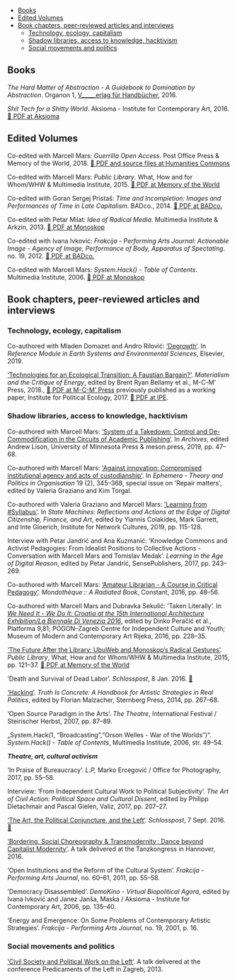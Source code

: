 <!--
.. title: Bibliography
.. slug: txt
.. author: Tomislav Medak
.. date: 2018-02-05 19:52:05 UTC
.. description: Texts, journal articles, books and chapters authored by Tomislav Medak on technology, post-capitalist transition, environmental crisis, art and disability.
-->

<!-- TOC -->

- [Books](#books)
- [Edited Volumes](#edited-volumes)
- [Book chapters, peer-reviewed articles and interviews](#book-chapters-peer-reviewed-articles-and-interviews)
  - [Technology, ecology, capitalism](#technology-ecology-capitalism)
  - [Shadow libraries, access to knowledge, hacktivism](#shadow-libraries-access-to-knowledge-hacktivism)
  - [Social movements and politics](#social-movements-and-politics)

<!-- /TOC -->

## Books

*The Hard Matter of Abstraction - A Guidebook to Domination by
Abstraction*. Organon 1, [V\_\_\_\_\_erlag für Handbücher](http://www.verlagfürhandbücher.de/thehardmatterofabstraction/index.php?1110), 2016.

*Shit Tech for a Shitty World*. Aksioma - Institute for Contemporary Art, 2016. [🔗 PDF at Aksioma](http://aksioma.org/Tomislav-Medak-Shit-Tech-for-a)

## Edited Volumes

Co-edited with Marcell Mars: *Guerrilla Open Access*. Post Office Press & Memory of the World, 2018. [🔗 PDF and source files at Humanities Commons](https://hcommons.org/deposits/item/hc:19825/)

Co-edited with Marcell Mars: *Public Library*.
What, How and for Whom/WHW & Multimedia Institute, 2015.
[🔗 PDF at Memory of the World](http://library.memoryoftheworld.org/b/VG3cDMIz71e2XFDqYEBSat1erDCbmCz9cv2xuitazr_oJsRX)

Co-edited with Goran Sergej Pristaš: *Time and Incompletion: Images and
Performances of Time in Late Capitalism*. BADco., 2014. [🔗 PDF at BADco.](http://badco.hr/hr/news-item/download-time-and-incompletion)

Co-edited with Petar Milat: *Idea of Radical Media*. Multimedia
Institute & Arkzin, 2013. [🔗 PDF at Monoskop](https://monoskop.org/images/0/09/Medak_Tomislav_Milat_Petar_eds_Idea_of_Radical_Media.pdf)

Co-edited with Ivana Ivković: *Frakcija - Performing Arts Journal:
Actionable Image - Agency of Image, Performance of Body, Apparatus of
Spectating*. no. 19, 2012. [🔗 PDF at BADco.](http://badco.hr/en/publications-item/actionable-image/)

Co-edited with Marcell Mars: *System.Hack() - Table of Contents*.
Multimedia Institute, 2006.
[🔗 PDF at Monoskop](https://monoskop.org/images/f/fd/System.hack_catalogue.pdf/)

##  Book chapters, peer-reviewed articles and interviews

### Technology, ecology, capitalism

Co-authored with Mladen Domazet and Andro Rilović: [‘Degrowth’](http://www.sciencedirect.com/science/article/pii/B9780124095489120810). In *Reference Module in Earth Systems and Environmental Sciences*, Elsevier, 2019.

[‘Technologies for an Ecological Transition: A Faustian Bargain?’](/en/ecotech/). *Materialism and the Critique of Energy*, edited by Brent Ryan Bellamy
et al., M-C-M’ Press, 2018., [🔗 PDF at M-C-M’ Press](http://www.mcmprime.com/books/marxism-and-energy) previously published as a working paper,
Institute for Political Ecology, 2017. [🔗 PDF at IPE](http://ipe.hr/wp-content/uploads/2017/11/Technologies-for-an-Ecological-Transition-A-Faustian-Bargain-1.pdf).

### Shadow libraries, access to knowledge, hacktivism

Co-authored with Marcell Mars: [‘System of a Takedown: Control and De-Commodification in the Circuits of Academic Publishing’](https://meson.press/books/archives/). In *Archives*, edited Andrew Lison, University of Minnesota Press & meson.press, 2019, pp. 47–68.

Co-authored with Marcell Mars: ['Against innovation: Compromised institutional agency and acts of custodianship'](http://www.ephemerajournal.org/contribution/against-innovation-compromised-institutional-agency-and-acts-custodianship). In *Ephemera - Theory and Politics in Organisation* 19 (2), 345–368, special issue on 'Repair matters', edited by Valeria Graziano and Kim Torgal.

Co-authored with Valeria Graziano and Marcell Mars: ['Learning from #Syllabus'](https://issuu.com/instituteofnetworkcultures/docs/statemachines_v14_zondermarks/115). In *State Machines: Reflections and Actions at the Edge of Digital Citizenship, Finance, and Art*, edited by Yiannis Colakides, Mark Garrett, and Inte Gloerich, Institute for Network Cultures, 2019, pp. 115-128.

Interview with Petar Jandrić and Ana Kuzmanić: ‘Knowledge Commons and Activist Pedagogies: From Idealist Positions to Collective Actions - Conversation with Marcell Mars and Tomislav Medak’. *Learning in the Age of Digital Reason*, edited by Petar Jandrić, SensePublishers, 2017, pp. 243–269.

Co-authored with Marcell Mars: [‘Amateur Librarian - A Course in Critical
Pedagogy‘](/en/amateur/). *Mondothèque :: A Radiated Book*, Constant, 2016, pp. 48–56.

Co-authored with Marcell Mars and Dubravka Sekulić: 'Taken Literally'. In [*We Need It - We Do It: Croatia at the 15th International Architecture Exhibition/La Biennale Di Venezia 2016*](https://we-need-it-we-do-it.org/wp-content/uploads/2016/06/WNIWDI_.pdf), edited by Dinko Peračić et al., Platforma 9,81; POGON–Zagreb Centre for Independent Culture and Youth; Museum of Modern and
Contemporary Art Rijeka, 2016, pp. 228–35.

[‘The Future After the Library: UbuWeb and Monoskop’s Radical Gestures’](/en/ubu_monoskop/). *Public Library*, What, How and for Whom/WHW & Multimedia Institute, 2015, pp. 121–37. [🔗 PDF at Memory of the World](http://library.memoryoftheworld.org/b/Fs5CQa5xtzBrKZmI08Q41fQZOr4lAadL5_GsqfHiDgV4w-iC)

‘Death and Survival of Dead Labor’. *Schlosspost*, 8 Jan. 2016. [🔗](https://schloss-post.com/death-survival-dead-labor/)

[‘Hacking’](/en/hacking). *Truth Is Concrete: A Handbook for Artistic Strategies in Real Politics*, edited by Florian Malzacher, Sternberg Press, 2014, pp.
267–68.

‘Open Source Paradigm in the Arts’. *The Theatre*, International
Festival / Steirischer Herbst, 2007, pp. 87–89.

„System.Hack(1, “Broadcasting”,“Orson Welles - War of the Worlds”)“.
*System.Hack() - Table of Contents*, Multimedia Institute, 2006, str.
49–54.

***Theatre, art, cultural activism***

‘In Praise of Bureaucracy’. *L.P,* Marko Ercegović / Office for
Photography, 2017, pp. 55–58.

Interview: ‘From Independent Cultural Work to Political Subjectivity’.
*The Art of Civil Action: Political Space and Cultural Dissent*, edited
by Philipp Dietachmair and Pascal Gielen, Valiz, 2017, pp. 207–27.

[‘The Art, the Political Conjuncture, and the Left‘](/en/conjuncture/). *Schlosspost*, 7 Sept. 2016. [🔗](https://schloss-post.com/art-political-conjuncture-left/)

[‘Bordering, Social Choreography & Transmodernity : Dance beyond
Capitalist Modernity‘](/en/bordering/). A talk delivered at the Tanzkongress in Hannover, 2016.

‘Open Institutions and the Reform of the Cultural System’. *Frakcija -
Performing Arts Journal*, no. 60–61, 2011, pp. 55–58.

‘Democracy Disassembled’. *DemoKino - Virtual Biopolitical Agora*,
edited by Ivana Ivković and Janez Janša, Maska / Aksioma - Institute for
Contemporary Art, 2006, pp. 135–40.

‘Energy and Emergence: On Some Problems of Contemporary Artistic
Strategies’. *Frakcija - Performing Arts Journal*, no. 19, 2001, p. 16.

### Social movements and politics

[‘Civil Society and Political Work on the Left‘](/en/the_left/). A talk delivered at the conference Predicaments of the Left in Zagreb, 2013.
